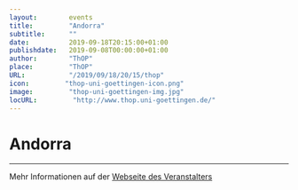 ```yaml
---
layout:        events
title:         "Andorra"
subtitle:      ""
date:          2019-09-18T20:15:00+01:00
publishdate:   2019-09-08T00:00:00+01:00
author:        "ThOP"
place:         "ThOP"
URL:           "/2019/09/18/20/15/thop"
icon:         "thop-uni-goettingen-icon.png"
image:         "thop-uni-goettingen-img.jpg"
locURL:         "http://www.thop.uni-goettingen.de/"
---
```


Andorra
===========


-----------



Mehr Informationen auf der [Webseite des Veranstalters](http://www.thop.uni-goettingen.de/)
